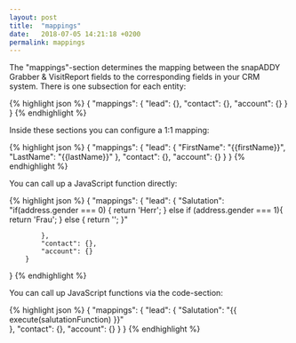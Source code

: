 ```yaml
---
layout: post
title:  "mappings"
date:   2018-07-05 14:21:18 +0200
permalink: mappings
---
```


The "mappings"-section determines the mapping between the snapADDY Grabber & VisitReport fields to the corresponding fields in your CRM system.
There is one subsection for each entity:

{% highlight json %}
{
      "mappings": {
            "lead": {},
            "contact": {},
            "account": {}
        }
}
{% endhighlight %}

Inside these sections you can configure a 1:1 mapping:

{% highlight json %}
{
      "mappings": {
            "lead": {
                    "FirstName": "\{\{firstName\}\}",
                    "LastName": "{{lastName}}"
            },
            "contact": {},
            "account": {}
        }
}
{% endhighlight %}

You can call up a JavaScript function directly:

{% highlight json %}
{
      "mappings": {
            "lead": {
                    "Salutation": "if(address.gender === 0) { return 'Herr'; } else if (address.gender === 1){ return 'Frau'; } else { return ''; }"
                   
            },
            "contact": {},
            "account": {}
        }
}
{% endhighlight %}

You can call up JavaScript functions via the code-section:

{% highlight json %}
{
      "mappings": {
            "lead": {
                    "Salutation": "{{ execute(salutationFunction) }}"    
            },
            "contact": {},
            "account": {}
        }
}
{% endhighlight %}
